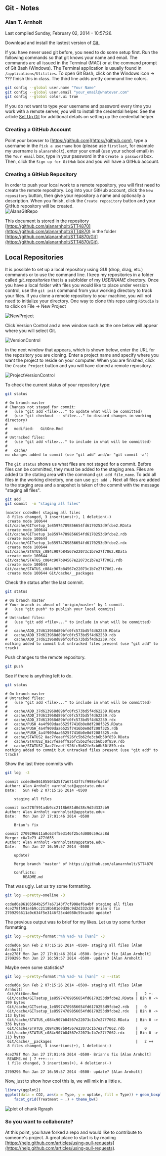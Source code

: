## Git - Notes
### Alan T. Arnholt





Last compiled Sunday, February 02, 2014 - 10:57:26.

Download and install the lastest version of [Git.](http://git-scm.com/downloads)






If you have never used git before, you need to do some setup first.  Run the following
commands so that git knows your name and email.  The commands are all issued in the
Terminal (MAC) or at the command prompt of Git Bash (Windows).  The Terminal 
application is usually found in `/applications/Utilities`.  To open Git Bash, click on the 
Windows icon -> ??? finish this in class.  The third line adds pretty command line colors.  



```bash
git config --global user.name "Your Name"
git config --global user.email "your_email@whatever.com"
git config --global color.ui true
```


If you do not want to type your username and password every time you work with a remote server, you will to install the credential helper.  See the article [Set Up Git](https://help.github.com/articles/set-up-git#platform-all) for additional details on setting up the credential helper.



### Creating a GitHub Account

Point your browser to [https://github.com](https://github.com),
type a username in the `Pick a username` box (please use `firstlast`, for example my username is `alanarnholt`), enter your email (use your school email) in the `Your email` box, type in your password in the `Create a password` box. Then, click the `Sign up for GitHub` box and you will have a GitHub account.


### Creating a GitHub Repository

In order to push your local work to a remote repository, you will first need to create
the remote repository. Log into your GitHub account, click the `New repository` button,
then give your repository a name and optionally a description.  When you finish, click 
the `Create repository` button and your GitHub repository will be created.  
![AlansGitRepo](./images/CreateGitRepo.png)


This document is stored in the repository [https://github.com/alanarnholt/STT4870](https://github.com/alanarnholt/STT4870) in the folder [https://github.com/alanarnholt/STT4870/Git](https://github.com/alanarnholt/STT4870/Git). 

## Local Repositories

It is possible to set up a local repository using GUI (drop, drag, etc.) commands or to
use the command line.  I keep my repositories in a folder called *git_repositories* that
is a subfolder of my *USERNAME* directory.  Once you have a local folder with files you
would like to place under version control, use the `git init` command from your working
directory to track your files.  If you clone a remote repository to your machine, you 
will not need to initialize your directory.  One way to clone this repo using `RStudio` is 
to click on File -> New Project 

![NewProject](./images/NewProject.png)

Click Version Control and a new window such as the one below will appear where you will select Git.

![VersionControl](./images/VersionControl.png)

In the next window that appears, which is shown below, enter the URL for the repository you are cloning.  Enter a project name and specify where you want the project to reside on your computer.  When you are finished, click the `Create Project` button and you will have cloned a remote repository.

![ProjectVersionControl](./images/ProjectVersionControl.png)


To check the current status of your repository type:

```bash
git status
```

```
# On branch master
# Changes not staged for commit:
#   (use "git add <file>..." to update what will be committed)
#   (use "git checkout -- <file>..." to discard changes in working directory)
#
#	modified:   GitOne.Rmd
#
# Untracked files:
#   (use "git add <file>..." to include in what will be committed)
#
#	cache/
no changes added to commit (use "git add" and/or "git commit -a")
```

The `git status` shows us what files are not staged for a commit.  Before files can be
committed, they must be added to the staging area.  Files are added to the stating area
with the command `git add file_name`.  To add all files in the working directory, one
can use `git add .`  Next all files are added to the staging area and a snapshot is 
taken of the commit with the message "staging all files".

```bash
git add .
git commit  -m "staging all files"
```

```
[master ccded6e] staging all files
 8 files changed, 3 insertions(+), 1 deletion(-)
 create mode 100644 Git/cache/GITsetup_1e85974789856654fd6170253d9fcbe2.RData
 create mode 100644 Git/cache/GITsetup_1e85974789856654fd6170253d9fcbe2.rdb
 create mode 100644 Git/cache/GITsetup_1e85974789856654fd6170253d9fcbe2.rdx
 create mode 100644 Git/cache/STATUS_c084c907b84567e22073c1b7e27f7062.RData
 create mode 100644 Git/cache/STATUS_c084c907b84567e22073c1b7e27f7062.rdb
 create mode 100644 Git/cache/STATUS_c084c907b84567e22073c1b7e27f7062.rdx
 create mode 100644 Git/cache/__packages
```


Check the status after the last commit.

```bash
git status
```

```
# On branch master
# Your branch is ahead of 'origin/master' by 1 commit.
#   (use "git push" to publish your local commits)
#
# Untracked files:
#   (use "git add <file>..." to include in what will be committed)
#
#	cache/ADD_37d613968d89bfc0fc573bd5f4d62239.RData
#	cache/ADD_37d613968d89bfc0fc573bd5f4d62239.rdb
#	cache/ADD_37d613968d89bfc0fc573bd5f4d62239.rdx
nothing added to commit but untracked files present (use "git add" to track)
```

Push changes to the remote repository. 

```bash
git push
```

See if there is anything left to do.

```bash
git status
```

```
# On branch master
# Untracked files:
#   (use "git add <file>..." to include in what will be committed)
#
#	cache/ADD_37d613968d89bfc0fc573bd5f4d62239.RData
#	cache/ADD_37d613968d89bfc0fc573bd5f4d62239.rdb
#	cache/ADD_37d613968d89bfc0fc573bd5f4d62239.rdx
#	cache/PUSH_4a4f909daa6525f7416b0e0df208f325.RData
#	cache/PUSH_4a4f909daa6525f7416b0e0df208f325.rdb
#	cache/PUSH_4a4f909daa6525f7416b0e0df208f325.rdx
#	cache/STATUS2_8ac7feaeff926fc5b62fe3cb6b50f859.RData
#	cache/STATUS2_8ac7feaeff926fc5b62fe3cb6b50f859.rdb
#	cache/STATUS2_8ac7feaeff926fc5b62fe3cb6b50f859.rdx
nothing added to commit but untracked files present (use "git add" to track)
```

Show the last three commits with

```bash
git log  -3
```

```
commit ccded6e86105504b25f7a67143f7cf998ef6a4bf
Author: Alan Arnholt <arnholtat@appstate.edu>
Date:   Sun Feb 2 07:15:26 2014 -0500

    staging all files

commit 4ce278f591a4b9cc2118b681d0d38c9d2d332cb9
Author: Alan Arnholt <arnholtat@appstate.edu>
Date:   Mon Jan 27 17:01:46 2014 -0500

    Brian's fix

commit 2709296611a0c634f5e3146f25c4d080c59cac8d
Merge: c0a7e73 477f655
Author: Alan Arnholt <arnholtat@appstate.edu>
Date:   Mon Jan 27 16:59:57 2014 -0500

    update?
    
    Merge branch 'master' of https://github.com/alanarnholt/STT4870
    
    Conflicts:
    	README.md
```


That was ugly. Let us try some formatting.


```bash
git log --pretty=oneline -3
```

```
ccded6e86105504b25f7a67143f7cf998ef6a4bf staging all files
4ce278f591a4b9cc2118b681d0d38c9d2d332cb9 Brian's fix
2709296611a0c634f5e3146f25c4d080c59cac8d update?
```


The previous output was to brief for my likes.  Let us try some further formatting.


```bash
git log --pretty=format:"%h %ad- %s [%an]" -3
```

```
ccded6e Sun Feb 2 07:15:26 2014 -0500- staging all files [Alan Arnholt]
4ce278f Mon Jan 27 17:01:46 2014 -0500- Brian's fix [Alan Arnholt]
2709296 Mon Jan 27 16:59:57 2014 -0500- update? [Alan Arnholt]
```


Maybe even some statistics?


```bash
git log --pretty=format:"%h %ad- %s [%an]" -3 --stat
```

```
ccded6e Sun Feb 2 07:15:26 2014 -0500- staging all files [Alan Arnholt]
 Git/GitOne.Rmd                                            |   2 +-
 Git/cache/GITsetup_1e85974789856654fd6170253d9fcbe2.RData | Bin 0 -> 199 bytes
 Git/cache/GITsetup_1e85974789856654fd6170253d9fcbe2.rdb   |   0
 Git/cache/GITsetup_1e85974789856654fd6170253d9fcbe2.rdx   | Bin 0 -> 113 bytes
 Git/cache/STATUS_c084c907b84567e22073c1b7e27f7062.RData   | Bin 0 -> 336 bytes
 Git/cache/STATUS_c084c907b84567e22073c1b7e27f7062.rdb     |   0
 Git/cache/STATUS_c084c907b84567e22073c1b7e27f7062.rdx     | Bin 0 -> 113 bytes
 Git/cache/__packages                                      |   2 ++
 8 files changed, 3 insertions(+), 1 deletion(-)

4ce278f Mon Jan 27 17:01:46 2014 -0500- Brian's fix [Alan Arnholt]
 README.md | 7 +++----
 1 file changed, 3 insertions(+), 4 deletions(-)

2709296 Mon Jan 27 16:59:57 2014 -0500- update? [Alan Arnholt]
```


Now, just to show how cool this is, we will mix in a little `R`.


```r
library(ggplot2)
ggplot(data = CO2, aes(x = Type, y = uptake, fill = Type)) + geom_boxplot() + 
    facet_grid(Treatment ~ .) + theme_bw()
```

<img src="figure/Rgraph.png" title="plot of chunk Rgraph" alt="plot of chunk Rgraph" style="display: block; margin: auto;" />


### So you want to collaborate?

At this point, you have forked a repo and would like to contribute to
someone's project.  A great place to start is by reading [https://help.github.com/articles/using-pull-requests](https://help.github.com/articles/using-pull-requests).
